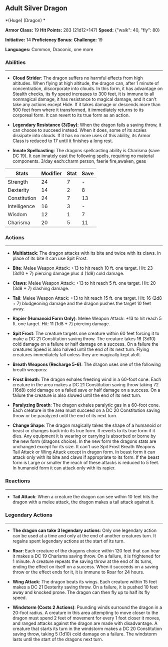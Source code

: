 ## Adult Silver Dragon
*(Huge) (Dragon) *

**Armor Class:** 19
**Hit Points:** 283 (21d12+147)
**Speed:** {"walk": 40, "fly": 80}

**Initiative:** 14
**Proficiency Bonus:**
**Challenge:** 19

**Languages:** Common, Draconic, one more

### Abilities
 --- 
- **Cloud Strider**: The dragon suffers no harmful effects from high altitudes. When flying at high altitude, the dragon can, after 1 minute of concentration, discorporate into clouds. In this form, it has advantage on Stealth checks, its fly speed increases to 300 feet, it is immune to all nonmagical damage, it has resistance to magical damage, and it can't take any actions except Hide. If it takes damage or descends more than 500 feet from where it transformed, it immediately returns to its corporeal form. It can revert to its true form as an action.

- **Legendary Resistance (3/Day)**: When the dragon fails a saving throw, it can choose to succeed instead. When it does, some of its scales dissipate into clouds. If it has no more uses of this ability, its Armor Class is reduced to 17 until it finishes a long rest.

- **Innate Spellcasting**: The dragons spellcasting ability is Charisma (save DC 19). It can innately cast the following spells, requiring no material components. 3/day each:charm person, faerie fire,awaken, geas



| Stats | Modifier | Stat | Save
| ---- | ---- | ---- | ---- |
| Strength | 24 | 7 | - |
| Dexterity | 14 | 2 | 8 |
| Constitution | 24 | 7 | 13 |
| Intelligence | 16 | 3 | - |
| Wisdom | 12 | 1 | 7 |
| Charisma | 20 | 5 | 11 |

### Actions
 --- 
- **Multiattack**: The dragon attacks with its bite and twice with its claws. In place of its bite  it can use Spit Frost.

- **Bite**: Melee Weapon Attack: +13 to hit  reach 10 ft.  one target. Hit: 23 (3d10 + 7) piercing damage plus 4 (1d8) cold damage.

- **Claws**: Melee Weapon Attack: +13 to hit  reach 5 ft.  one target. Hit: 20 (3d8 + 7) slashing damage.

- **Tail**: Melee Weapon Attack: +13 to hit  reach 15 ft.  one target. Hit: 16 (2d8 + 7) bludgeoning damage  and the dragon pushes the target 10 feet away.

- **Rapier (Humanoid Form Only)**: Melee Weapon Attack: +13 to hit  reach 5 ft.  one target. Hit: 11 (1d8 + 7) piercing damage.

- **Spit Frost**: The creature targets one creature within 60 feet  forcing it to make a DC 21 Constitution saving throw. The creature takes 16 (3d10) cold damage on a failure or half damage on a success. On a failure  the creatures Speed is also halved until the end of its next turn. Flying creatures immediately fall unless they are magically kept aloft.

- **Breath Weapons (Recharge 5-6)**: The dragon uses one of the following breath weapons:

- **Frost Breath**: The dragon exhales freezing wind in a 60-foot cone. Each creature in the area makes a DC 21 Constitution saving throw  taking 72 (16d8) cold damage on a failed save or half damage on a success. On a failure  the creature is also slowed until the end of its next turn.

- **Paralyzing Breath**: The dragon exhales paralytic gas in a 60-foot cone. Each creature in the area must succeed on a DC 20 Constitution saving throw or be paralyzed until the end of its next turn.

- **Change Shape**: The dragon magically takes the shape of a humanoid or beast  or changes back into its true form. It reverts to its true form if it dies. Any equipment it is wearing or carrying is absorbed or borne by the new form (dragons choice). In the new form  the dragons stats are unchanged except for its size. It can't use Spit Frost  Breath Weapons  Tail Attack  or Wing Attack except in dragon form. In beast form  it can attack only with its bite and claws  if appropriate to its form. If the beast form is Large or smaller  the reach of these attacks is reduced to 5 feet. In humanoid form  it can attack only with its rapier.

### Reactions
 --- 
- **Tail Attack**: When a creature the dragon can see within 10 feet hits the dragon with a melee attack, the dragon makes a tail attack against it.

### Legendary Actions
 --- 
- **The dragon can take 3 legendary actions**: Only one legendary action can be used at a time and only at the end of another creatures turn. It regains spent legendary actions at the start of its turn.

- **Roar**: Each creature of the dragons choice within 120 feet that can hear it makes a DC 19 Charisma saving throw. On a failure, it is frightened for 1 minute. A creature repeats the saving throw at the end of its turns, ending the effect on itself on a success. When it succeeds on a saving throw or the effect ends for it, it is immune to Roar for 24 hours.

- **Wing Attack**: The dragon beats its wings. Each creature within 15 feet makes a DC 21 Dexterity saving throw. On a failure, it is pushed 10 feet away and knocked prone. The dragon can then fly up to half its fly speed.

- **Windstorm (Costs 2 Actions)**: Pounding winds surround the dragon in a 20-foot radius. A creature in this area attempting to move closer to the dragon must spend 2 feet of movement for every 1 foot closer it moves, and ranged attacks against the dragon are made with disadvantage. A creature that starts its turn in the windstorm makes a DC 20 Constitution saving throw, taking 5 (1d10) cold damage on a failure. The windstorm lasts until the start of the dragons next turn.

